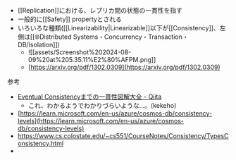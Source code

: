 - [[Replication]]における、レプリカ間の状態の一貫性を指す
- 一般的に[[Safety]] propertyとされる
- いろいろな種類([[Linearizability|Linearizable]]以下が[[Consistency]]、左側は[[🌐Distributed Systems・Concurrency・Transaction・DB/Isolation]])
	- ![[assets/Screenshot%202024-08-09%20at%205.35.11%E2%80%AFPM.png]]
	- [https://arxiv.org/pdf/1302.0309](https://arxiv.org/pdf/1302.0309)

参考
- [Eventual Consistencyまでの一貫性図解大全 - Qiita](https://qiita.com/kumagi/items/3867862c6be65328f89c)
	- これ、わかるようでわかりづらいような…。(kekeho)
- [https://learn.microsoft.com/en-us/azure/cosmos-db/consistency-levels](https://learn.microsoft.com/en-us/azure/cosmos-db/consistency-levels)
- https://www.cs.colostate.edu/~cs551/CourseNotes/Consistency/TypesConsistency.html
- 